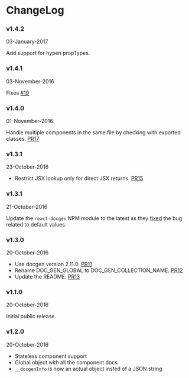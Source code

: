 # ChangeLog

### v1.4.2
03-January-2017

Add support for hypen propTypes.

### v1.4.1
03-November-2016

Fixes [#19](https://github.com/kadirahq/babel-plugin-react-docgen/pull/20)

### v1.4.0
01-November-2016

Handle multiple components in the same file by checking with exported classes. [PR17](https://github.com/kadirahq/babel-plugin-react-docgen/pull/17)

### v1.3.1
23-October-2016

* Restrict JSX lookup only for direct JSX returns. [PR15](https://github.com/kadirahq/babel-plugin-react-docgen/pull/15)

### v1.3.1
21-October-2016

Update the `react-docgen` NPM module to the latest as they [fixed](https://github.com/reactjs/react-docgen/issues/131) the bug related to default values.

### v1.3.0
20-October-2016

* Use docgen version 2.11.0. [PR11](https://github.com/kadirahq/babel-plugin-react-docgen/pull/11)
* Rename DOC_GEN_GLOBAL to DOC_GEN_COLLECTION_NAME. [PR12](https://github.com/kadirahq/babel-plugin-react-docgen/pull/12)
* Update the README. [PR13](https://github.com/kadirahq/babel-plugin-react-docgen/pull/13)

### v1.1.0
20-October-2016

Initial public release.

### v1.2.0
20-October-2016

* Stateless component support
* Global object with all the component docs
* `__docgenInfo` is now an actual object insted of a JSON string
